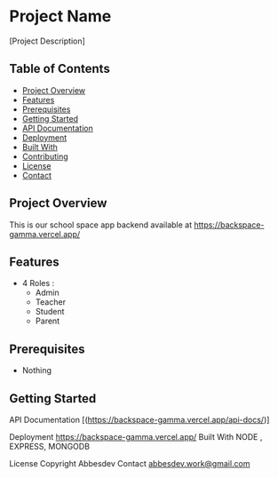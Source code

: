 # Project Name

[Project Description]

## Table of Contents

- [Project Overview](#project-overview)
- [Features](#features)
- [Prerequisites](#prerequisites)
- [Getting Started](#getting-started)
- [API Documentation](#api-documentation)
- [Deployment](#deployment)
- [Built With](#built-with)
- [Contributing](#contributing)
- [License](#license)
- [Contact](#contact)

## Project Overview

This is our school space app backend available at https://backspace-gamma.vercel.app/

## Features

- 4 Roles :
   - Admin
   - Teacher
   - Student
   - Parent

## Prerequisites

- Nothing

## Getting Started


API Documentation
[(https://backspace-gamma.vercel.app/api-docs/)]

Deployment
https://backspace-gamma.vercel.app/
Built With
NODE  , EXPRESS, MONGODB


License
Copyright Abbesdev
Contact
abbesdev.work@gmail.com
